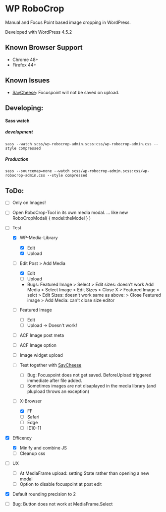 WP RoboCrop
===========

Manual and Focus Point based image cropping in WordPress.

Developed with WordPress 4.5.2

Known Browser Support
---------------------
 - Chrome 48+
 - Firefox 44+

Known Issues
------------
 - [SayCheese](https://github.com/mcguffin/say-cheese): Focuspoint will not be saved on upload. 

Developing:
-----------

#### Sass watch

##### development
`sass --watch scss/wp-robocrop-admin.scss:css/wp-robocrop-admin.css --style compressed`

##### Production
`sass --sourcemap=none --watch scss/wp-robocrop-admin.scss:css/wp-robocrop-admin.css --style compressed`


ToDo:
-----
 - [ ] Only on Images!
 - [ ] Open RoboCrop-Tool in its own media modal. 
 		... like new RoboCropModal( { model:theModel } )

 - [ ] Test 
 	- [x] WP-Media-Library
 		- [x] Edit
 		- [x] Upload
 	- [ ] Edit Post > Add Media
 		- [x] Edit
 		- [ ] Upload
 		- Bugs: 
 			Featured Image > Select > Edit sizes: doesn't work
 			Add Media > Select Image > Edit Sizes > Close X > Featured Image > selct > Edit Sizes: doesn't work
 			same as above: > Close Featured image > Add Media: can't close size editor
 	- [ ] Featured Image
 		- [ ] Edit
 		- [ ] Upload
 		-> Doesn't work!
 	- [ ] ACF Image post meta
 	- [ ] ACF Image option
 	- [ ] Image widget upload

 	- [ ] Test together with [SayCheese](https://github.com/mcguffin/say-cheese)
 		- [ ] Bug: Focuspoint does not get saved. BeforeUpload triggered immediate after file added.
 		- [ ] Sometimes images are not disaplayed in the media library (and plupload throws an exception)
 	- [ ] X-Browser
 		- [x] FF
 		- [ ] Safari
 		- [ ] Edge
 		- [ ] IE10-11
 - [x] Efficency
 	- [x] Minify and combine JS
 	- [ ] Cleanup css
 - [ ] UX
 	- [ ] At MediaFrame upload: setting State rather than opening a new modal
	- [ ] Option to disable focuspoint at post edit
 - [x] Default rounding precision to 2
 - [ ] Bug: Button does not work at MediaFrame.Select
